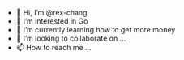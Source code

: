 - 👋 Hi, I’m @rex-chang
- 👀 I’m interested in Go
- 🌱 I’m currently learning how to get more money
- 💞️ I’m looking to collaborate on ...
- 📫 How to reach me ...

<!---
rex-chang/rex-chang is a ✨ special ✨ repository because its `README.md` (this file) appears on your GitHub profile.
You can click the Preview link to take a look at your changes.
--->
